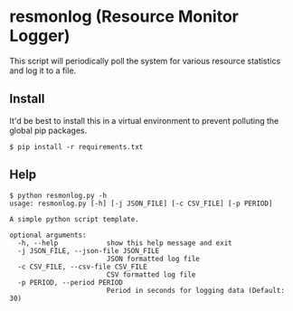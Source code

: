 # resmonlog (Resource Monitor Logger)

This script will periodically poll the system for various resource statistics and log it to a file.

## Install

It'd be best to install this in a virtual environment to prevent polluting the global pip packages.

```
$ pip install -r requirements.txt
```

## Help

```
$ python resmonlog.py -h
usage: resmonlog.py [-h] [-j JSON_FILE] [-c CSV_FILE] [-p PERIOD]

A simple python script template.

optional arguments:
  -h, --help            show this help message and exit
  -j JSON_FILE, --json-file JSON_FILE
                        JSON formatted log file
  -c CSV_FILE, --csv-file CSV_FILE
                        CSV formatted log file
  -p PERIOD, --period PERIOD
                        Period in seconds for logging data (Default: 30)
```
